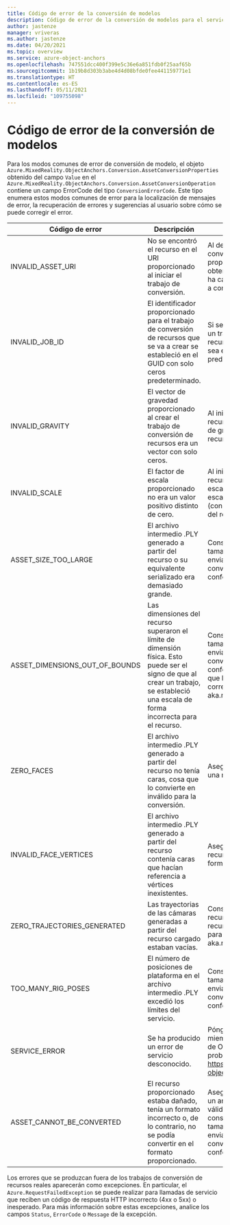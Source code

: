 ```yaml
---
title: Código de error de la conversión de modelos
description: Código de error de la conversión de modelos para el servicio de Azure Object Anchors.
author: jastenze
manager: vriveras
ms.author: jastenze
ms.date: 04/20/2021
ms.topic: overview
ms.service: azure-object-anchors
ms.openlocfilehash: 747551dcc400f399e5c36e6a851fdb0f25aaf65b
ms.sourcegitcommit: 1b19b8d303b3abe4d4d08bfde0fee441159771e1
ms.translationtype: HT
ms.contentlocale: es-ES
ms.lasthandoff: 05/11/2021
ms.locfileid: "109755098"
---
```

# <a name="model-conversion-error-codes"></a>Código de error de la conversión de modelos

Para los modos comunes de error de conversión de modelo, el objeto `Azure.MixedReality.ObjectAnchors.Conversion.AssetConversionProperties` obtenido del campo `Value` en el `Azure.MixedReality.ObjectAnchors.Conversion.AssetConversionOperation` contiene un campo ErrorCode del tipo `ConversionErrorCode`. Este tipo enumera estos modos comunes de error para la localización de mensajes de error, la recuperación de errores y sugerencias al usuario sobre cómo se puede corregir el error.

| Código de error                    | Descripción                       |  Mitigación                       |
| ---                      | ---                               | ---                               |
| INVALID_ASSET_URI | No se encontró el recurso en el URI proporcionado al iniciar el trabajo de conversión. | Al desencadenar un trabajo de conversión de recursos, proporcione un URI de carga obtenido del servicio donde se ha cargado el recurso que se va a convertir. |
| INVALID_JOB_ID | El identificador proporcionado para el trabajo de conversión de recursos que se va a crear se estableció en el GUID con solo ceros predeterminado. | Si se especifica un GUID al crear un trabajo de conversión de recursos, asegúrese de que no sea el GUID con solo ceros predeterminado. |
| INVALID_GRAVITY | El vector de gravedad proporcionado al crear el trabajo de conversión de recursos era un vector con solo ceros. | Al iniciar una conversión de recursos, proporcione el vector de gravedad que corresponde al recurso cargado. |
| INVALID_SCALE | El factor de escala proporcionado no era un valor positivo distinto de cero. | Al iniciar una conversión de recursos, proporcione el valor escalar que corresponde a la escala de la unidad de medida (con respecto a los medidores) del recurso cargado. |
| ASSET_SIZE_TOO_LARGE | El archivo intermedio .PLY generado a partir del recurso o su equivalente serializado era demasiado grande. | Consulte las directrices sobre el tamaño de los recursos antes de enviar un recurso para su conversión, para garantizar la conformidad: aka.ms/aoa/faq |
| ASSET_DIMENSIONS_OUT_OF_BOUNDS | Las dimensiones del recurso superaron el límite de dimensión física. Esto puede ser el signo de que al crear un trabajo, se estableció una escala de forma incorrecta para el recurso. | Consulte las directrices sobre el tamaño de los recursos antes de enviar un recurso para su conversión para garantizar la conformidad y asegúrese de que la escala proporcionada corresponde al recurso cargado: aka.ms/aoa/faq |
| ZERO_FACES | El archivo intermedio .PLY generado a partir del recurso no tenía caras, cosa que lo convierte en inválido para la conversión. | Asegúrese de que el recurso es una malla válida. |
| INVALID_FACE_VERTICES | El archivo intermedio .PLY generado a partir del recurso contenía caras que hacían referencia a vértices inexistentes. | Asegúrese de que el archivo de recursos está construido de forma válida. |
| ZERO_TRAJECTORIES_GENERATED | Las trayectorias de las cámaras generadas a partir del recurso cargado estaban vacías. | Consulte las directrices sobre recursos antes de enviar un recurso para su conversión, para garantizar la conformidad: aka.ms/aoa/faq |
| TOO_MANY_RIG_POSES | El número de posiciones de plataforma en el archivo intermedio .PLY excedió los límites del servicio. | Consulte las directrices sobre el tamaño de los recursos antes de enviar un recurso para su conversión, para garantizar la conformidad: aka.ms/aoa/faq |
| SERVICE_ERROR | Se ha producido un error de servicio desconocido. | Póngase en contacto con un miembro del equipo de servicio de Object Anchors si el problema persiste: https://github.com/Azure/azure-object-anchors/issues |
| ASSET_CANNOT_BE_CONVERTED | El recurso proporcionado estaba dañado, tenía un formato incorrecto o, de lo contrario, no se podía convertir en el formato proporcionado. | Asegúrese de que el recurso es un archivo construido de forma válida del tipo especificado y consulte las directrices de tamaño de los recursos antes de enviar un recurso para su conversión para garantizar la conformidad: aka.ms/aoa/faq |

Los errores que se produzcan fuera de los trabajos de conversión de recursos reales aparecerán como excepciones. En particular, el `Azure.RequestFailedException` se puede realizar para llamadas de servicio que reciben un código de respuesta HTTP incorrecto (4xx o 5xx) o inesperado. Para más información sobre estas excepciones, analice los campos `Status`, `ErrorCode` o `Message` de la excepción.